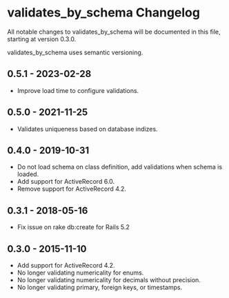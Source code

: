 # validates_by_schema Changelog

All notable changes to validates_by_schema will be documented in this file, starting at
version 0.3.0.

validates_by_schema uses semantic versioning.

## 0.5.1 - 2023-02-28

- Improve load time to configure validations.

## 0.5.0 - 2021-11-25

- Validates uniqueness based on database indizes.

## 0.4.0 - 2019-10-31

- Do not load schema on class definition, add validations when schema is loaded.
- Add support for ActiveRecord 6.0.
- Remove support for ActiveRecord 4.2.

## 0.3.1 - 2018-05-16

- Fix issue on rake db:create for Rails 5.2

## 0.3.0 - 2015-11-10

- Add support for ActiveRecord 4.2.
- No longer validating numericality for enums.
- No longer validating numericality for decimals without precision.
- No longer validating primary, foreign keys, or timestamps.
